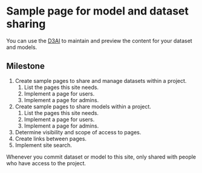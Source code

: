 # Sample page for model and dataset sharing

You can use the [D3AI](https://github.com/quarterrr/) to maintain and preview the content for your dataset and models.

## Milestone
1. Create sample pages to share and manage datasets within a project.
   1. List the pages this site needs.
   2. Implement a page for users.
   3. Implement a page for admins.
2. Create sample pages to share models within a project.
   1. List the pages this site needs.
   2. Implement a page for users.
   3. Implement a page for admins.
3. Determine visibility and scope of access to pages.
2. Create links between pages.
3. Implement site search.

Whenever you commit dataset or model to this site, only shared with people who have access to the project.

